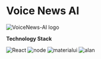 # Voice News AI

![VoiceNews-AI logo](https://github.com/Swetha5021/VoiceNews-AI/assets/110710815/7ce5b4b6-26bf-48ac-999e-b7c81806ebd7)

**Technology Stack**

![React](https://github.com/Swetha5021/VoiceNews-AI/assets/110710815/b6b4c157-e807-4b28-af6b-9014255190ba)      ![node](https://github.com/Swetha5021/VoiceNews-AI/assets/110710815/694543be-b36f-4ba2-8a47-ceead1a27819)      ![materialui](https://github.com/Swetha5021/VoiceNews-AI/assets/110710815/7dcdeee9-509b-49c7-a323-3fc4a6eea0cb)      ![alan](https://github.com/Swetha5021/VoiceNews-AI/assets/110710815/d0eb40b0-d229-436c-a35f-3fc227104134)




